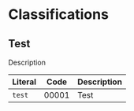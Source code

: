    
Classifications
===============

Test
-------------- 
Description

Literal 				| Code 	 | Description
------------------------|--------|------------------------
`test`				    | 00001	 | Test

